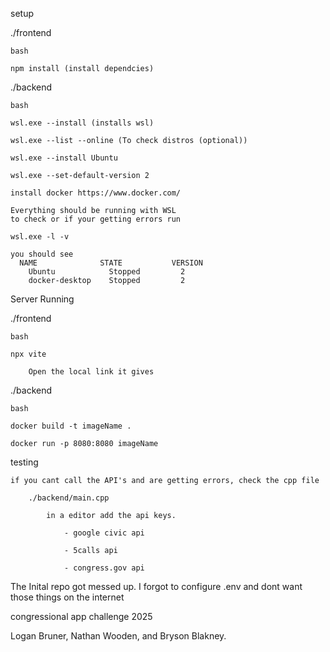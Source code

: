 setup

./frontend 

    bash

    npm install (install dependcies)

./backend

    bash

    wsl.exe --install (installs wsl)

    wsl.exe --list --online (To check distros (optional))

    wsl.exe --install Ubuntu

    wsl.exe --set-default-version 2

    install docker https://www.docker.com/

    Everything should be running with WSL 
    to check or if your getting errors run

    wsl.exe -l -v

    you should see 
      NAME              STATE           VERSION
        Ubuntu            Stopped         2
        docker-desktop    Stopped         2

Server Running

./frontend

    bash

    npx vite

        Open the local link it gives

./backend

    bash

    docker build -t imageName .

    docker run -p 8080:8080 imageName 

testing

    if you cant call the API's and are getting errors, check the cpp file

        ./backend/main.cpp

            in a editor add the api keys.

                - google civic api

                - 5calls api

                - congress.gov api


The Inital repo got messed up. I forgot to configure .env and dont want those things on the internet 

congressional app challenge 2025

Logan Bruner, Nathan Wooden, and Bryson Blakney.
